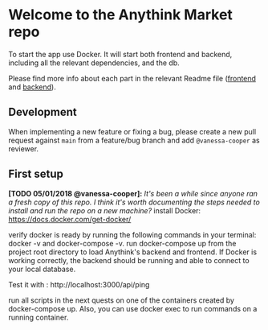 # Welcome to the Anythink Market repo

To start the app use Docker. It will start both frontend and backend, including all the relevant dependencies, and the db.

Please find more info about each part in the relevant Readme file ([frontend](frontend/readme.md) and [backend](backend/README.md)).

## Development

When implementing a new feature or fixing a bug, please create a new pull request against `main` from a feature/bug branch and add `@vanessa-cooper` as reviewer.

## First setup

**[TODO 05/01/2018 @vanessa-cooper]:** _It's been a while since anyone ran a fresh copy of this repo. I think it's worth documenting the steps needed to install and run the repo on a new machine?_
install Docker:
https://docs.docker.com/get-docker/

verify docker is ready by running the following commands in your terminal: docker -v and docker-compose -v.
run docker-compose up from the project root directory to load Anythink's backend and frontend.
If Docker is working correctly, the backend should be running and able to connect to your local database.

Test it with : http://localhost:3000/api/ping   

run all scripts in the next quests on one of the containers created by docker-compose up.  Also, you can use docker exec to run commands on a running container.